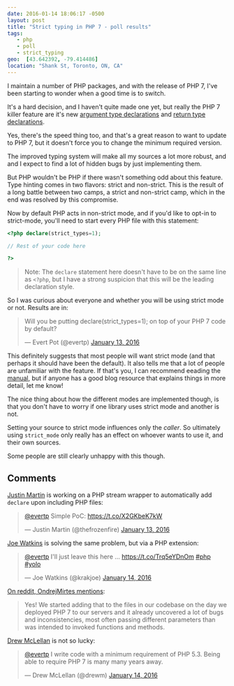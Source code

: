 ```yaml
---
date: 2016-01-14 18:06:17 -0500
layout: post
title: "Strict typing in PHP 7 - poll results"
tags:
   - php
   - poll
   - strict_typing
geo:  [43.642392, -79.414486]
location: "Shank St, Toronto, ON, CA"
---
```


I maintain a number of PHP packages, and with the release of PHP 7, I've been
starting to wonder when a good time is to switch.

It's a hard decision, and I haven't quite made one yet, but really the PHP 7
killer feature are it's new [argument type declarations][1] and [return type declarations][2].

Yes, there's the speed thing too, and that's a great reason to want to
update to PHP 7, but it doesn't force you to change the minimum required
version.

The improved typing system will make all my sources a lot more robust, and
and I expect to find a lot of hidden bugs by just implementing them.

But PHP wouldn't be PHP if there wasn't something odd about this feature.
Type hinting comes in two flavors: strict and non-strict. This is the result
of a long battle between two camps, a strict and non-strict camp, which
in the end was resolved by this compromise.

Now by default PHP acts in non-strict mode, and if you'd like to opt-in to
strict-mode, you'll need to start every PHP file with this statement:

```php
<?php declare(strict_types=1);

// Rest of your code here

?>
```

> Note: The `declare` statement here doesn't have to be on the same line as `<?php`,
> but I have a strong suspicion that this will be the leading declaration style.

So I was curious about everyone and whether you will be using strict mode or not.
Results are in:

<blockquote class="twitter-tweet" lang="en"><p lang="en" dir="ltr">Will you be putting declare(strict_types=1); on top of your PHP 7 code by default?</p>&mdash; Evert Pot (@evertp) <a href="https://twitter.com/evertp/status/687408773946863616">January 13, 2016</a></blockquote>
<script async src="//platform.twitter.com/widgets.js" charset="utf-8"></script>

This definitely suggests that most people will want strict mode (and that
perhaps it should have been the default). It also tells me that a lot of people
are unfamiliar with the feature. If that's you, I can recommend eeading the
[manual][3], but if anyone has a good blog resource that explains things in more
detail, let me know!

The nice thing about how the different modes are implemented though, is that
you don't have to worry if one library uses strict mode and another is not.

Setting your source to strict mode influences only the _caller_. So ultimately
using `strict_mode` only really has an effect on whoever wants to use it, and
their own sources.

Some people are still clearly unhappy with this though.

Comments
--------

[Justin Martin][7] is working on a PHP stream wrapper to automatically add
`declare` upon including PHP files:

<blockquote class="twitter-tweet" lang="en"><p lang="es" dir="ltr"><a href="https://twitter.com/evertp">@evertp</a> Simple PoC: <a href="https://t.co/X2GKbeK7kW">https://t.co/X2GKbeK7kW</a></p>&mdash; Justin Martin (@thefrozenfire) <a href="https://twitter.com/thefrozenfire/status/687412587756187648">January 13, 2016</a></blockquote>
<script async src="//platform.twitter.com/widgets.js" charset="utf-8"></script>

[Joe Watkins][5] is solving the same problem, but via a PHP extension:

<blockquote class="twitter-tweet" data-conversation="none" data-cards="hidden" lang="en"><p lang="en" dir="ltr"><a href="https://twitter.com/evertp">@evertp</a> I&#39;ll just leave this here ... <a href="https://t.co/Trq5eYDnOm">https://t.co/Trq5eYDnOm</a> <a href="https://twitter.com/hashtag/php?src=hash">#php</a> <a href="https://twitter.com/hashtag/yolo?src=hash">#yolo</a></p>&mdash; Joe Watkins (@krakjoe) <a href="https://twitter.com/krakjoe/status/687539251014189057">January 14, 2016</a></blockquote>
<script async src="//platform.twitter.com/widgets.js" charset="utf-8"></script>

[On reddit, OndrejMirtes mentions][4]:

> Yes! We started adding that to the files in our codebase on the day we deployed PHP 7 to our servers and it already uncovered a lot of bugs and inconsistencies, most often passing different parameters than was intended to invoked functions and methods.

[Drew McLellan][6] is not so lucky:

<blockquote class="twitter-tweet" data-conversation="none" lang="en"><p lang="en" dir="ltr"><a href="https://twitter.com/evertp">@evertp</a> I write code with a minimum requirement of PHP 5.3. Being able to require PHP 7 is many many years away.</p>&mdash; Drew McLellan (@drewm) <a href="https://twitter.com/drewm/status/687572388444270592">January 14, 2016</a></blockquote>
<script async src="//platform.twitter.com/widgets.js" charset="utf-8"></script>


[1]: http://php.net/manual/en/functions.arguments.php#functions.arguments.type-declaration
[2]: http://php.net/manual/en/functions.returning-values.php#functions.returning-values.type-declaration
[3]: http://php.net/manual/en/functions.arguments.php#functions.arguments.type-declaration.strict
[4]: https://www.reddit.com/r/PHP/comments/40uon3/poll_will_you_be_putting_declarestrict_types1_onu/
[5]: https://twitter.com/krakjoe
[6]: https://twitter.com/drewm
[7]: https://twitter.com/thefrozenfire

